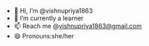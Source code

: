 - 👋 Hi, I’m @vishnupriya1863
- 🌱 I’m currently a learner
- 📫 Reach me @vishnupriya1863@gmail.com
- 😄 Pronouns:she/her

<!---
vishnupriya1863/vishnupriya1863 is a ✨ special ✨ repository because its `README.md` (this file) appears on your GitHub profile.
You can click the Preview link to take a look at your changes.
--->
